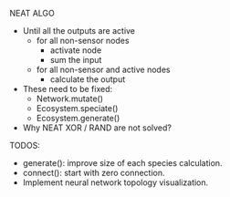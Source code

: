 NEAT ALGO

-   Until all the outputs are active
    -   for all non-sensor nodes
        -   activate node
        -   sum the input
    -   for all non-sensor and active nodes
        -   calculate the output
-   These need to be fixed:
    -   Network.mutate()
    -   Ecosystem.speciate()
    -   Ecosystem.generate()
-   Why NEAT XOR / RAND are not solved?

TODOS:

-   generate(): improve size of each species calculation.
-   connect(): start with zero connection.
-   Implement neural network topology visualization.
